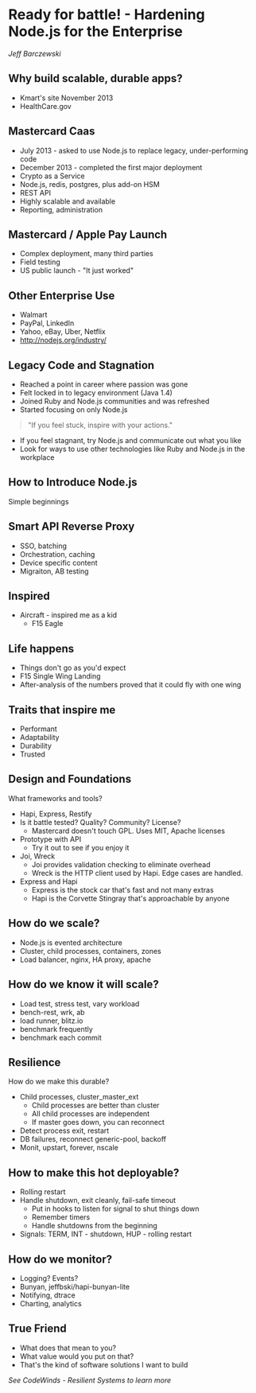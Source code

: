 # Ready for battle! - Hardening Node.js for the Enterprise
*Jeff Barczewski*

## Why build scalable, durable apps?

- Kmart's site November 2013
- HealthCare.gov

## Mastercard Caas

- July 2013 - asked to use Node.js to replace legacy, under-performing code
- December 2013 - completed the first major deployment
- Crypto as a Service
- Node.js, redis, postgres, plus add-on HSM
- REST API
- Highly scalable and available
- Reporting, administration

## Mastercard / Apple Pay Launch

- Complex deployment, many third parties
- Field testing
- US public launch - "It just worked"

## Other Enterprise Use

- Walmart
- PayPal, LinkedIn
- Yahoo, eBay, Uber, Netflix
- http://nodejs.org/industry/

## Legacy Code and Stagnation

- Reached a point in career where passion was gone
- Felt locked in to legacy environment (Java 1.4)
- Joined Ruby and Node.js communities and was refreshed
- Started focusing on only Node.js

> "If you feel stuck, inspire with your actions."

- If you feel stagnant, try Node.js and communicate out what you like
- Look for ways to use other technologies like Ruby and Node.js in the workplace

## How to Introduce Node.js

Simple beginnings

## Smart API Reverse Proxy

- SSO, batching
- Orchestration, caching
- Device specific content
- Migraiton, AB testing

## Inspired

- Aircraft - inspired me as a kid
  - F15 Eagle

## Life happens

- Things don't go as you'd expect
- F15 Single Wing Landing
- After-analysis of the numbers proved that it could fly with one wing

## Traits that inspire me

- Performant
- Adaptability
- Durability
- Trusted

## Design and Foundations

What frameworks and tools?

- Hapi, Express, Restify
- Is it battle tested?  Quality?  Community?  License?
  - Mastercard doesn't touch GPL.  Uses MIT, Apache licenses
- Prototype with API
  - Try it out to see if you enjoy it
- Joi, Wreck
  - Joi provides validation checking to eliminate overhead
  - Wreck is the HTTP client used by Hapi.  Edge cases are handled.
- Express and Hapi
  - Express is the stock car that's fast and not many extras
  - Hapi is the Corvette Stingray that's approachable by anyone

## How do we scale?

- Node.js is evented architecture
- Cluster, child processes, containers, zones
- Load balancer, nginx, HA proxy, apache

## How do we know it will scale?

- Load test, stress test, vary workload
- bench-rest, wrk, ab
- load runner, blitz.io
- benchmark frequently
- benchmark each commit

## Resilience

How do we make this durable?

- Child processes, cluster_master_ext
  - Child processes are better than cluster
  - All child processes are independent
  - If master goes down, you can reconnect
- Detect process exit, restart
- DB failures, reconnect generic-pool, backoff
- Monit, upstart, forever, nscale

## How to make this hot deployable?

- Rolling restart
- Handle shutdown, exit cleanly, fail-safe timeout
  - Put in hooks to listen for signal to shut things down
  - Remember timers
  - Handle shutdowns from the beginning
- Signals: TERM, INT - shutdown, HUP - rolling restart

## How do we monitor?

- Logging? Events?
- Bunyan, jeffbski/hapi-bunyan-lite
- Notifying, dtrace
- Charting, analytics

## True Friend

- What does that mean to you?
- What value would you put on that?
- That's the kind of software solutions I want to build

*See CodeWinds - Resilient Systems to learn more*
